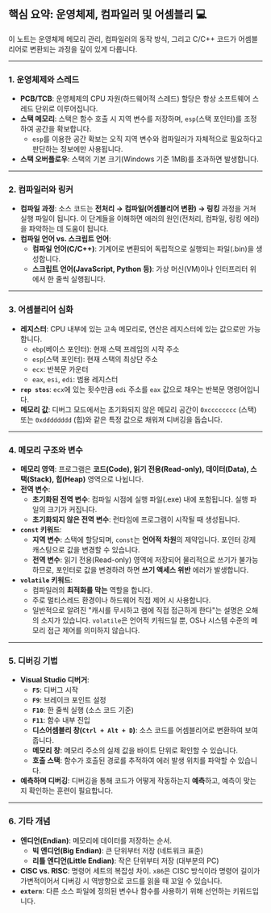 ## 핵심 요약: 운영체제, 컴파일러 및 어셈블리 💻

이 노트는 운영체제 메모리 관리, 컴파일러의 동작 방식, 그리고 C/C++ 코드가 어셈블리어로 변환되는 과정을 깊이 있게 다룹니다.

***

### 1. 운영체제와 스레드

* **PCB/TCB**: 운영체제의 CPU 자원(하드웨어적 스레드) 할당은 항상 소프트웨어 스레드 단위로 이루어집니다.
* **스택 메모리**: 스택은 함수 호출 시 지역 변수를 저장하며, `esp`(스택 포인터)를 조정하여 공간을 확보합니다.
    * `esp`를 이용한 공간 확보는 오직 지역 변수와 컴파일러가 자체적으로 필요하다고 판단하는 정보에만 사용됩니다.
* **스택 오버플로우**: 스택의 기본 크기(Windows 기준 1MB)를 초과하면 발생합니다.

***

### 2. 컴파일러와 링커

* **컴파일 과정**: 소스 코드는 **전처리 → 컴파일(어셈블리어 변환) → 링킹** 과정을 거쳐 실행 파일이 됩니다. 이 단계들을 이해하면 에러의 원인(전처리, 컴파일, 링킹 에러)을 파악하는 데 도움이 됩니다.
* **컴파일 언어 vs. 스크립트 언어**:
    * **컴파일 언어(C/C++)**: 기계어로 변환되어 독립적으로 실행되는 파일(.bin)을 생성합니다.
    * **스크립트 언어(JavaScript, Python 등)**: 가상 머신(VM)이나 인터프리터 위에서 한 줄씩 실행됩니다.

***

### 3. 어셈블리어 심화

* **레지스터**: CPU 내부에 있는 고속 메모리로, 연산은 레지스터에 있는 값으로만 가능합니다.
    * `ebp`(베이스 포인터): 현재 스택 프레임의 시작 주소
    * `esp`(스택 포인터): 현재 스택의 최상단 주소
    * `ecx`: 반복문 카운터
    * `eax`, `esi`, `edi`: 범용 레지스터
* **`rep stos`**: `ecx`에 있는 횟수만큼 `edi` 주소를 `eax` 값으로 채우는 반복문 명령어입니다.
* **메모리 값**: 디버그 모드에서는 초기화되지 않은 메모리 공간이 `0xcccccccc` (스택) 또는 `0xdddddddd` (힙)와 같은 특정 값으로 채워져 디버깅을 돕습니다.

***

### 4. 메모리 구조와 변수

* **메모리 영역**: 프로그램은 **코드(Code), 읽기 전용(Read-only), 데이터(Data), 스택(Stack), 힙(Heap)** 영역으로 나뉩니다.
* **전역 변수**:
    * **초기화된 전역 변수**: 컴파일 시점에 실행 파일(.exe) 내에 포함됩니다. 실행 파일의 크기가 커집니다.
    * **초기화되지 않은 전역 변수**: 런타임에 프로그램이 시작될 때 생성됩니다.
* **`const` 키워드**:
    * **지역 변수**: 스택에 할당되며, `const`는 **언어적 차원**의 제약입니다. 포인터 강제 캐스팅으로 값을 변경할 수 있습니다.
    * **전역 변수**: 읽기 전용(Read-only) 영역에 저장되어 물리적으로 쓰기가 불가능하므로, 포인터로 값을 변경하려 하면 **쓰기 액세스 위반** 에러가 발생합니다.
* **`volatile` 키워드**:
    * 컴파일러의 **최적화를 막는** 역할을 합니다.
    * 주로 멀티스레드 환경이나 하드웨어 직접 제어 시 사용합니다.
    * 일반적으로 알려진 "캐시를 무시하고 램에 직접 접근하게 한다"는 설명은 오해의 소지가 있습니다. `volatile`은 언어적 키워드일 뿐, OS나 시스템 수준의 메모리 접근 제어를 의미하지 않습니다.

***

### 5. 디버깅 기법

* **Visual Studio 디버거**:
    * **`F5`**: 디버그 시작
    * **`F9`**: 브레이크 포인트 설정
    * **`F10`**: 한 줄씩 실행 (소스 코드 기준)
    * **`F11`**: 함수 내부 진입
    * **디스어셈블리 창(`Ctrl + Alt + D`)**: 소스 코드를 어셈블리어로 변환하여 보여줍니다.
    * **메모리 창**: 메모리 주소의 실제 값을 바이트 단위로 확인할 수 있습니다.
    * **호출 스택**: 함수가 호출된 경로를 추적하여 에러 발생 위치를 파악할 수 있습니다.
* **예측하며 디버깅**: 디버깅을 통해 코드가 어떻게 작동하는지 **예측**하고, 예측이 맞는지 확인하는 훈련이 필요합니다.

***

### 6. 기타 개념

* **엔디언(Endian)**: 메모리에 데이터를 저장하는 순서.
    * **빅 엔디언(Big Endian)**: 큰 단위부터 저장 (네트워크 표준)
    * **리틀 엔디언(Little Endian)**: 작은 단위부터 저장 (대부분의 PC)
* **CISC vs. RISC**: 명령어 세트의 복잡성 차이. `x86`은 CISC 방식이라 명령어 길이가 가변적이어서 디버깅 시 역방향으로 코드를 읽을 때 꼬일 수 있습니다.
* **`extern`**: 다른 소스 파일에 정의된 변수나 함수를 사용하기 위해 선언하는 키워드입니다.